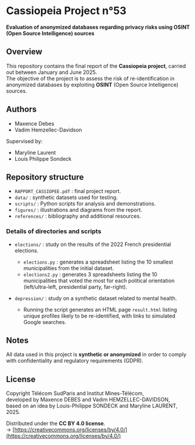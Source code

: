 # Cassiopeia Project n°53  
**Evaluation of anonymized databases regarding privacy risks using OSINT (Open Source Intelligence) sources**

## Overview
This repository contains the final report of the **Cassiopeia project**, carried out between January and June 2025.  
The objective of the project is to assess the risk of re-identification in anonymized databases by exploiting **OSINT** (Open Source Intelligence) sources.

## Authors
- Maxence Debes  
- Vadim Hemzellec-Davidson  

Supervised by:  
- Maryline Laurent  
- Louis Philippe Sondeck  

## Repository structure
- `RAPPORT_CASSIOPEE.pdf` : final project report.  
- `data/` : synthetic datasets used for testing.  
- `scripts/` : Python scripts for analysis and demonstrations.  
- `figures/` : illustrations and diagrams from the report.  
- `references/` : bibliography and additional resources.  

### Details of directories and scripts
- `elections/` : study on the results of the 2022 French presidential elections.  
  - `elections.py` : generates a spreadsheet listing the 10 smallest municipalities from the initial dataset.  
  - `elections2.py` : generates 3 spreadsheets listing the 10 municipalities that voted the most for each political orientation (left/ultra-left, presidential party, far-right).  

- `depression/` : study on a synthetic dataset related to mental health.  
  - Running the script generates an HTML page `result.html` listing unique profiles likely to be re-identified, with links to simulated Google searches.  

## Notes
All data used in this project is **synthetic or anonymized** in order to comply with confidentiality and regulatory requirements (GDPR).  

## License
Copyright Télécom SudParis and Institut Mines-Télécom,  
developed by Maxence DEBES and Vadim HEMZELLEC-DAVIDSON,  
based on an idea by Louis-Philippe SONDECK and Maryline LAURENT, 2025.  

Distributed under the **CC BY 4.0 license**.  
→ [https://creativecommons.org/licenses/by/4.0/](https://creativecommons.org/licenses/by/4.0/)
